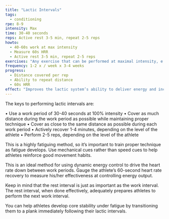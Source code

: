 ```yaml
---
title: "Lactic Intervals"
tags:
  - conditioning
rpe: 8-9
intensity: Max
time: 30-40 seconds
reps: Active rest 3-5 min, repeat 2-5 reps
howto:
  - 40-60s work at max intensity
  - Measure 60s HRR
  - Active rest 3-5 min, repeat 2-5 reps
exercises: "Any exercise that can be performed at maximal intensity, e.g. sprints or sport-specific drills"
frequency: 1-2 x / week x 3-4 weeks
progress:
  - Distance covered per rep
  - Ability to repeat distance
  - 60s HRR
effect: "Improves the lactic system’s ability to deliver energy and increase the body’s overall tolerance to anaerobic metabolism."
---
```


The keys to performing lactic intervals are:

• Use a work period of 30-40 seconds at 100% intensity
• Cover as much distance during the work period as possible while maintaining
proper technique
• Cover as close to the same distance as possible during each work period
• Actively recover 1-4 minutes, depending on the level of the athlete
• Perform 2-5 reps, depending on the level of the athlete

This is a highly fatiguing method, so it’s important to train proper technique as fatigue
develops. Use mechanical cues rather than speed cues to help athletes reinforce good
movement habits.

This is an ideal method for using dynamic energy control to drive the heart rate down
between work periods. Gauge the athlete’s 60-second heart rate recovery to measure
his/her effectiveness at controlling energy output.

Keep in mind that the rest interval is just as important as the work interval. The rest
interval, when done effectively, adequately prepares athletes to perform the next work
interval.

You can help athletes develop core stability under fatigue by transitioning them to a plank
immediately following their lactic intervals.
